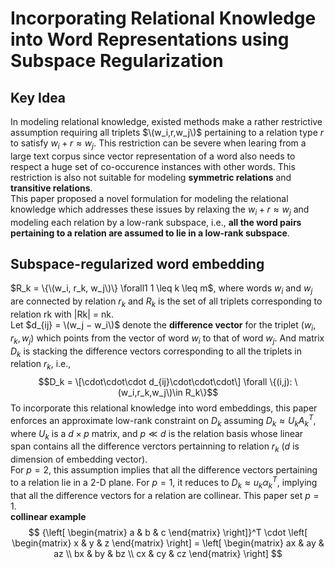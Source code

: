 # Incorporating Relational Knowledge into Word Representations using Subspace Regularization  
## Key Idea  
In modeling relational knowledge, existed methods make a rather restrictive assumption requiring all triplets $\(w_i,r,w_j\)$ pertaining to a relation type $r$ to satisfy $w_i + r \approx w_j$. This restriction can be severe when learing from a large text corpus since vector representation of a word also needs to respect a huge set of co-occurence instances with other words. This restriction is also not suitable for modeling **symmetric relations** and **transitive relations**.  
This paper proposed a novel formulation for modeling the relational knowledge which addresses these issues by relaxing the $w_i + r \approx w_j$ and modeling each relation by a low-rank subspace, i.e., **all the word pairs pertaining to a relation are assumed to lie in a low-rank subspace**.  

## Subspace-regularized word embedding  
$R_k = \{\(w_i, r_k, w_j\)\} \forall1 1 \leq k \leq m$, where words $w_i$ and $w_j$ are connected by relation $r_k$ and $R_k$ is the set of all triplets corresponding to relation rk with |Rk| = nk.  
Let $d_{ij} = \(w_j − w_i\)$ denote the **difference vector** for the triplet $(w_i, r_k, w_j)$ which points from the vector of word $w_i$ to that of word $w_j$. And matrix $D_k$ is stacking the difference vectors corresponding to all the triplets in relation $r_k$, i.e.,  
$$D_k = \[\cdot\cdot\cdot d_{ij}\cdot\cdot\cdot\] \forall \{(i,j): \(w_i,r_k,w_j\)\in R_k\}$$
To incorporate this relational knowledge into word embeddings, this paper enforces an approximate low-rank constraint on $D_k$ assuming $D_k\approx U_kA_k^T$, where $U_k$ is a $d×p$ matrix, and $p\ll d$ is the relation basis whose linear span contains all the difference verctors pertainning to relation $r_k$ ($d$ is dimension of embedding vector).  
For $p=2$, this assumption implies that all the difference vectors pertaining to a relation lie in a 2-D plane. For $p=1$, it reduces to $D_k\approx u_kα_k^T$, implying that all the difference vectors for a relation are collinear. This paper set $p=1$.  
**collinear example**  
$$
{\left[
\begin{matrix}
a & b & c
\end{matrix}
\right]}^T  
\cdot 
\left[
\begin{matrix}
x & y & z
\end{matrix}
\right] 
= \left[
\begin{matrix}
ax & ay & az \\ 
bx & by & bz \\ 
cx & cy & cz  
\end{matrix}
\right] 
$$
